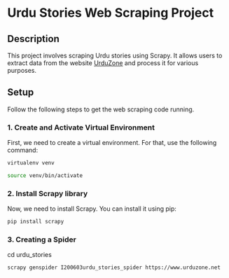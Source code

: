 # Urdu Stories Web Scraping Project

## Description
This project involves scraping Urdu stories using Scrapy. It allows users to extract data from the website [UrduZone](https://www.urduzone.net) and process it for various purposes.

## Setup

Follow the following steps to get the web scraping code running.

### 1. Create and Activate Virtual Environment
First, we need to create a virtual environment. For that, use the following command:
```bash
virtualenv venv
```

```bash
source venv/bin/activate
```

### 2. Install Scrapy library
Now, we need to install Scrapy. You can install it using pip:
```bash
pip install scrapy
```

### 3. Creating a Spider
cd urdu_stories

```bash
scrapy genspider I200603urdu_stories_spider https://www.urduzone.net
```